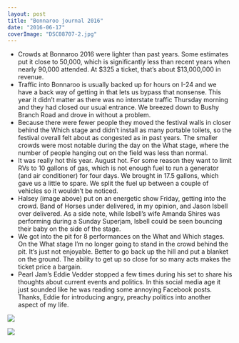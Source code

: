 ```yaml
---
layout: post
title: "Bonnaroo journal 2016"
date: "2016-06-17"
coverImage: "DSC08707-2.jpg"
---
```


- Crowds at Bonnaroo 2016 were lighter than past years. Some estimates put it close to 50,000, which is significantly less than recent years when nearly 90,000 attended. At $325 a ticket, that’s about $13,000,000 in revenue.
- Traffic into Bonnaroo is usually backed up for hours on I-24 and we have a back way of getting in that lets us bypass that nonsense. This year it didn’t matter as there was no interstate traffic Thursday morning and they had closed our usual entrance. We breezed down to Bushy Branch Road and drove in without a problem.
- Because there were fewer people they moved the festival walls in closer behind the Which stage and didn’t install as many portable toilets, so the festival overall felt about as congested as in past years. The smaller crowds were most notable during the day on the What stage, where the number of people hanging out on the field was less than normal.
- It was really hot this year. August hot. For some reason they want to limit RVs to 10 gallons of gas, which is not enough fuel to run a generator (and air conditioner) for four days. We brought in 17.5 gallons, which gave us a little to spare. We split the fuel up between a couple of vehicles so it wouldn’t be noticed.
- Halsey (image above) put on an energetic show Friday, getting into the crowd. Band of Horses under delivered, in my opinion, and Jason Isbell over delivered. As a side note, while Isbell’s wife Amanda Shires was performing during a Sunday Superjam, Isbell could be seen bouncing their baby on the side of the stage.
- We got into the pit for 8 performances on the What and Which stages. On the What stage I’m no longer going to stand in the crowd behind the pit. It’s just not enjoyable. Better to go back up the hill and put a blanket on the ground. The ability to get up so close for so many acts makes the ticket price a bargain.
- Pearl Jam’s Eddie Vedder stopped a few times during his set to share his thoughts about current events and politics. In this social media age it just sounded like he was reading some annoying Facebook posts. Thanks, Eddie for introducing angry, preachy politics into another aspect of my life.

![](images/DSC09368-1024x683.jpg)

![](images/DSC08534-2-1024x683.jpg)
